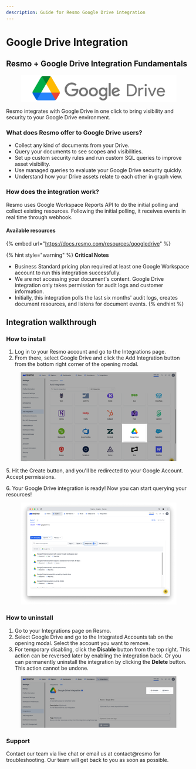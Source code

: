 ```yaml
---
description: Guide for Resmo Google Drive integration
---
```


# Google Drive Integration

## Resmo + Google Drive Integration Fundamentals

<figure><img src="../.gitbook/assets/google-drive-logo.png" alt=""><figcaption></figcaption></figure>

Resmo integrates with Google Drive in one click to bring visibility and security to your Google Drive environment.

### What does Resmo offer to Google Drive users?

* Collect any kind of documents from your Drive.
* Query your documents to see scopes and visibilities.
* Set up custom security rules and run custom SQL queries to improve asset visibility.
* Use managed queries to evaluate your Google Drive security quickly.
* Understand how your Drive assets relate to each other in graph view.

### How does the integration work?

Resmo uses Google Workspace Reports API to do the initial polling and collect existing resources. Following the initial polling, it receives events in real time through webhook.

#### **Available resources**

{% embed url="https://docs.resmo.com/resources/googledrive" %}

{% hint style="warning" %}
**Critical Notes**

* Business Standard pricing plan required at least one Google Workspace account to run this integration successfully.
* We are not accessing your document's content. Google Drive integration only takes permission for audit logs and customer information.
* Initially, this integration polls the last six months' audit logs, creates document resources, and listens for document events.
{% endhint %}

## Integration walkthrough

### How to install

1. Log in to your Resmo account and go to the Integrations page.
2. From there, select Google Drive and click the Add Integration button from the bottom right corner of the opening modal.

<figure><img src="../.gitbook/assets/add-google-drive.png" alt=""><figcaption></figcaption></figure>

5\. Hit the Create button, and you'll be redirected to your Google Account. Accept permissions.

6\. Your Google Drive integration is ready! Now you can start querying your resources!

<figure><img src="../.gitbook/assets/google-drive-security-queries.png" alt=""><figcaption></figcaption></figure>

### How to uninstall

1. Go to your Integrations page on Resmo.
2. Select Google Drive and go to the Integrated Accounts tab on the opening modal. Select the account you want to remove.
3. For temporary disabling, click the **Disable** button from the top right. This action can be reversed later by enabling the integration back. Or you can permanently uninstall the integration by clicking the **Delete** button. This action cannot be undone.

<figure><img src="../.gitbook/assets/googledrive-disable.png" alt=""><figcaption></figcaption></figure>

### Support

Contact our team via live chat or email us at contact@resmo for troubleshooting. Our team will get back to you as soon as possible.
